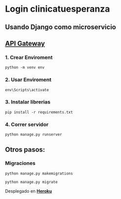 # Login clinicatuesperanza

## Usando Django como microservicio

## [API Gateway](https://github.com/Sajoraho/api-gateway-clinicatuesperanza)

### 1. Crear Enviroment
```
python -m venv env
```

### 2. Usar Enviroment
```
env\Scripts\activate
```

### 3. Instalar librerias
```
pip install -r requirements.txt 
```

### 4. Correr servidor
```
python manage.py runserver
```

## Otros pasos:

### Migraciones
```
python manage.py makemigrations
```
```
python manage.py migrate
```

Desplegado en [__Heroku__](https://clinica-tuesperanza-db.herokuapp.com)
